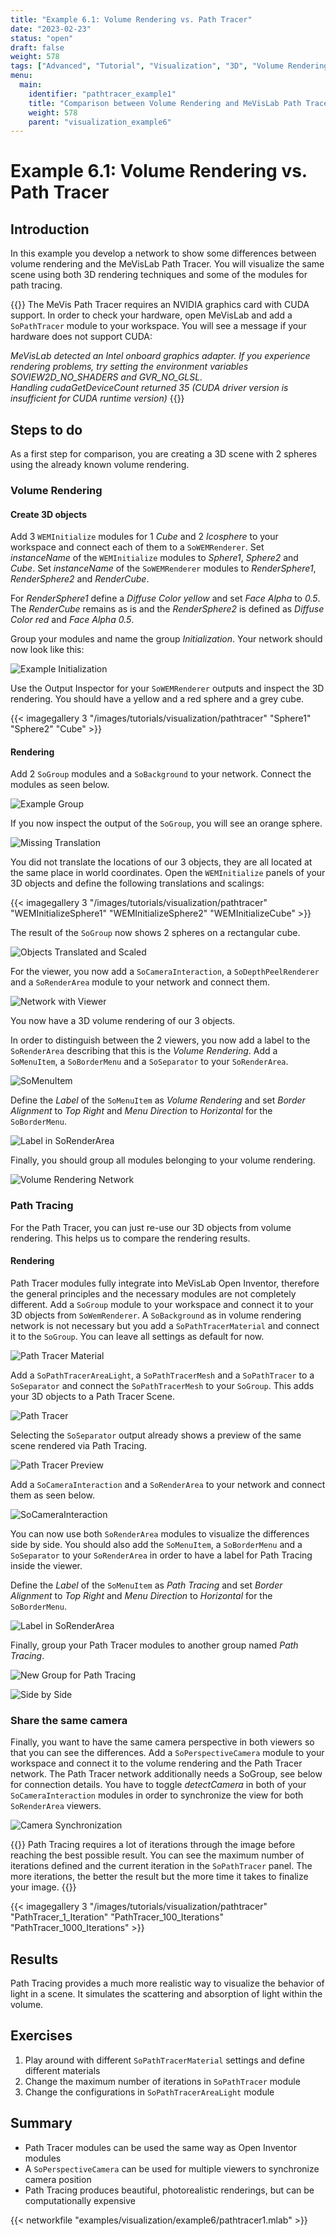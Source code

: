 ```yaml
---
title: "Example 6.1: Volume Rendering vs. Path Tracer"
date: "2023-02-23"
status: "open"
draft: false
weight: 578
tags: ["Advanced", "Tutorial", "Visualization", "3D", "Volume Rendering", "Path Tracer"]
menu: 
  main:
    identifier: "pathtracer_example1"
    title: "Comparison between Volume Rendering and MeVisLab Path Tracer"
    weight: 578
    parent: "visualization_example6"
---
```

# Example 6.1: Volume Rendering vs. Path Tracer

## Introduction
In this example you develop a network to show some differences between volume rendering and the MeVisLab Path Tracer. You will visualize the same scene using both 3D rendering techniques and some of the modules for path tracing.

{{<alert class="warning" caption="Attention">}}
The MeVis Path Tracer requires an NVIDIA graphics card with CUDA support. In order to check your hardware, open MeVisLab and add a `SoPathTracer` module to your workspace. You will see a message if your hardware does not support CUDA:

*MeVisLab detected an Intel onboard graphics adapter. If you experience rendering problems, try setting the environment variables SOVIEW2D_NO_SHADERS and GVR_NO_GLSL.* <br />
*Handling cudaGetDeviceCount returned 35 (CUDA driver version is insufficient for CUDA runtime version)*
{{</alert>}}

## Steps to do
As a first step for comparison, you are creating a 3D scene with 2 spheres using the already known volume rendering.

### Volume Rendering
#### Create 3D objects
Add 3 `WEMInitialize` modules for 1 *Cube* and 2 *Icosphere* to your workspace and connect each of them to a `SoWEMRenderer`. Set *instanceName* of the `WEMInitialize` modules to *Sphere1*, *Sphere2* and *Cube*. Set *instanceName* of the `SoWEMRenderer` modules to *RenderSphere1*, *RenderSphere2* and *RenderCube*.

For *RenderSphere1* define a *Diffuse Color* *yellow* and set *Face Alpha* to *0.5*. The *RenderCube* remains as is and the *RenderSphere2* is defined as *Diffuse Color* *red* and *Face Alpha* *0.5*.

Group your modules and name the group *Initialization*. Your network should now look like this:

![Example Initialization](/images/tutorials/visualization/pathtracer/Example1_1.png "Example Initialization")

Use the Output Inspector for your `SoWEMRenderer` outputs and inspect the 3D rendering. You should have a yellow and a red sphere and a grey cube.

{{< imagegallery 3 "/images/tutorials/visualization/pathtracer" "Sphere1" "Sphere2" "Cube" >}}

#### Rendering
Add 2 `SoGroup` modules and a `SoBackground` to your network. Connect the modules as seen below.

![Example Group](/images/tutorials/visualization/pathtracer/Example1_2.png "Example Group")

If you now inspect the output of the `SoGroup`, you will see an orange sphere. 

![Missing Translation](/images/tutorials/visualization/pathtracer/Example1_3.png "Missing Translation")

You did not translate the locations of our 3 objects, they are all located at the same place in world coordinates. Open the `WEMInitialize` panels of your 3D objects and define the following translations and scalings:

{{< imagegallery 3 "/images/tutorials/visualization/pathtracer" "WEMInitializeSphere1" "WEMInitializeSphere2" "WEMInitializeCube" >}}

The result of the `SoGroup` now shows 2 spheres on a rectangular cube.

![Objects Translated and Scaled](/images/tutorials/visualization/pathtracer/Example1_4.png "Objects Translated and Scaled")

For the viewer, you now add a `SoCameraInteraction`, a `SoDepthPeelRenderer` and a `SoRenderArea` module to your network and connect them.

![Network with Viewer](/images/tutorials/visualization/pathtracer/Example1_5.png "Network with Viewer")

You now have a 3D volume rendering of our 3 objects.

In order to distinguish between the 2 viewers, you now add a label to the `SoRenderArea` describing that this is the *Volume Rendering*. Add a `SoMenuItem`, a `SoBorderMenu` and a `SoSeparator` to your `SoRenderArea`.

![SoMenuItem](/images/tutorials/visualization/pathtracer/Example1_6.png "SoMenuItem")

Define the *Label* of the `SoMenuItem` as *Volume Rendering* and set *Border Alignment* to *Top Right* and *Menu Direction* to *Horizontal* for the `SoBorderMenu`.

![Label in SoRenderArea](/images/tutorials/visualization/pathtracer/Example1_7.png "Label in SoRenderArea")

Finally, you should group all modules belonging to your volume rendering.

![Volume Rendering Network](/images/tutorials/visualization/pathtracer/Example1_8.png "Volume Rendering Network")

### Path Tracing
For the Path Tracer, you can just re-use our 3D objects from volume rendering. This helps us to compare the rendering results.

#### Rendering
Path Tracer modules fully integrate into MeVisLab Open Inventor, therefore the general principles and the necessary modules are not completely different. Add a `SoGroup` module to your workspace and connect it to your 3D objects from `SoWemRenderer`. A `SoBackground` as in volume rendering network is not necessary but you add a `SoPathTracerMaterial` and connect it to the `SoGroup`. You can leave all settings as default for now.

![Path Tracer Material](/images/tutorials/visualization/pathtracer/Example1_9.png "Path Tracer Material")

Add a `SoPathTracerAreaLight`, a `SoPathTracerMesh` and a `SoPathTracer` to a `SoSeparator` and connect the `SoPathTracerMesh` to your `SoGroup`. This adds your 3D objects to a Path Tracer Scene. 

![Path Tracer](/images/tutorials/visualization/pathtracer/Example1_10.png "Path Tracer")

Selecting the `SoSeparator` output already shows a preview of the same scene rendered via Path Tracing.

![Path Tracer Preview](/images/tutorials/visualization/pathtracer/Example1_11.png "Path Tracer Preview")

Add a `SoCameraInteraction` and a `SoRenderArea` to your network and connect them as seen below.

![SoCameraInteraction](/images/tutorials/visualization/pathtracer/Example1_12.png "SoCameraInteraction")

You can now use both `SoRenderArea` modules to visualize the differences side by side. You should also add the `SoMenuItem`, a `SoBorderMenu` and a `SoSeparator` to your `SoRenderArea` in order to have a label for Path Tracing inside the viewer.

Define the *Label* of the `SoMenuItem` as *Path Tracing* and set *Border Alignment* to *Top Right* and *Menu Direction* to *Horizontal* for the `SoBorderMenu`.

![Label in SoRenderArea](/images/tutorials/visualization/pathtracer/Example1_13.png "Label in SoRenderArea")

Finally, group your Path Tracer modules to another group named *Path Tracing*.

![New Group for Path Tracing](/images/tutorials/visualization/pathtracer/Example1_14.png "New Group for Path Tracing")

![Side by Side](/images/tutorials/visualization/pathtracer/Example1_15.png "Side by Side")

### Share the same camera
Finally, you want to have the same camera perspective in both viewers so that you can see the differences. Add a `SoPerspectiveCamera` module to your workspace and connect it to the volume rendering and the Path Tracer network. The Path Tracer network additionally needs a SoGroup, see below for connection details. You have to toggle *detectCamera* in both of your `SoCameraInteraction` modules in order to synchronize the view for both `SoRenderArea` viewers.

![Camera Synchronization](/images/tutorials/visualization/pathtracer/Example1_16.png "Camera Synchronization")

{{<alert class="info" caption="Additional Info">}}
Path Tracing requires a lot of iterations through the image before reaching the best possible result. You can see the maximum number of iterations defined and the current iteration in the `SoPathTracer` panel. The more iterations, the better the result but the more time it takes to finalize your image.
{{</alert>}}

{{< imagegallery 3 "/images/tutorials/visualization/pathtracer" "PathTracer_1_Iteration" "PathTracer_100_Iterations" "PathTracer_1000_Iterations" >}}

## Results
Path Tracing provides a much more realistic way to visualize the behavior of light in a scene. It simulates the scattering and absorption of light within the volume. 

## Exercises
1. Play around with different `SoPathTracerMaterial` settings and define different materials
2. Change the maximum number of iterations in `SoPathTracer` module
3. Change the configurations in `SoPathTracerAreaLight` module

## Summary
* Path Tracer modules can be used the same way as Open Inventor modules
* A `SoPerspectiveCamera` can be used for multiple viewers to synchronize camera position
* Path Tracing produces beautiful, photorealistic renderings, but can be computationally expensive

{{< networkfile "examples/visualization/example6/pathtracer1.mlab" >}}
